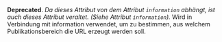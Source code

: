 __Deprecated__. *Da dieses Attribut von dem Attribut `information` abhängt,
ist auch dieses Attribut veraltet. (Siehe Attribut `information`).*
Wird in Verbindung mit information verwendet, um zu bestimmen, aus welchem
Publikationsbereich die URL erzeugt werden soll.
